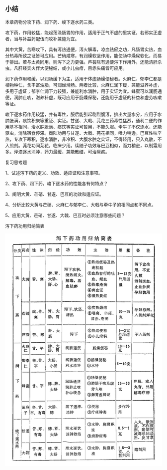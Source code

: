## 小结

本章药物分攻下药、润下药、峻下逐水药三类。

攻下药，作用较猛，能起荡涤肠胃的作用，适用于正气不虚的里实证，若邪实正虚者，当与补益药配伍而攻补兼施为宜。

其中大黄，苦寒攻下，具有泻热通便，泻火解毒，凉血祛瘀之功，凡肠胃实热，血分热毒所致之证皆可应用。芒硝咸寒，有润燥软坚作用，能使肠中燥屎软化，而易于排出。若与太黄同用，则泻下之力更强。芦荟除有通便泻下作用外，还能清肝杀虫。凡肝经实火伴大便秘结，或小儿虫疳，目赤头痛皆可应用。

润下药作用和缓，以润肠缓下为主，适用于体虚肠燥便秘者。火麻仁、郁李仁都是植物种仁，含丰富油脂，可润燥滑肠。两者比较，火麻仁润下缓，兼能滋养补虚，多用于虚证；郁李仁润下力较强，兼能利水消肿，用于实证为宜。蜂蜜可以润肠通便，润肺止咳，滋养补虚，既可应用于肠燥保秘，还能用于虚证的补益和虚劳咳嗽等证。

峻下逐水药作用较猛，并有毒性，服后能引起剧烈腹泻，排出大量水分，应用于水肿胀满，痰饮积聚等重证、实证。甘遂、大戟、芫花三药毒性猛烈，通利二便的作用基本相同，治水肿胀满、痰饮等实证可暂用，不能久服。牵牛子不仅逐水，还能驱虫，消除宿食停滞。商陆功用与甘遂、大戟、芫花相同，唯力稍逊。巴豆性味辛热，专攻下寒积，逐水消肿，非冷积、大腹水肿之实证，不得轻用，只入丸散，不入煎剂。荛花功同芫花，临床少用。续随子功效与巴豆相似，而力稍逊，以制霜用多。泽漆逐水消肿，药力最缓，兼能散结，可治瘰疬。

复习思考题

1、试述泻下药的定义、功效、适应证和注意事项。

2、攻下药、润下药，峻下逐水药的性能各有何特点？

3、阐明大黄、芒硝、甘遂、巴豆的功效和适应证。

4、分析比较大黄与芒硝、火麻仁与郁李仁、大戟与牵牛子的相同点和不同点。

5、应用大黄、芒硝、甘遂、大戟、巴豆时必须注意哪些问题？

泻下药功用归纳简表

![](img/2.1.jpg)
